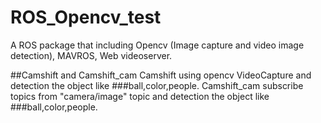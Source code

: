 # ROS_Opencv_test
A ROS package that including Opencv (Image capture and video image detection), MAVROS, Web videoserver.


##Camshift and Camshift_cam
Camshift using opencv VideoCapture and detection the object like ###ball,color,people.
Camshift_cam subscribe topics from "camera/image" topic and detection the object like ###ball,color,people.
